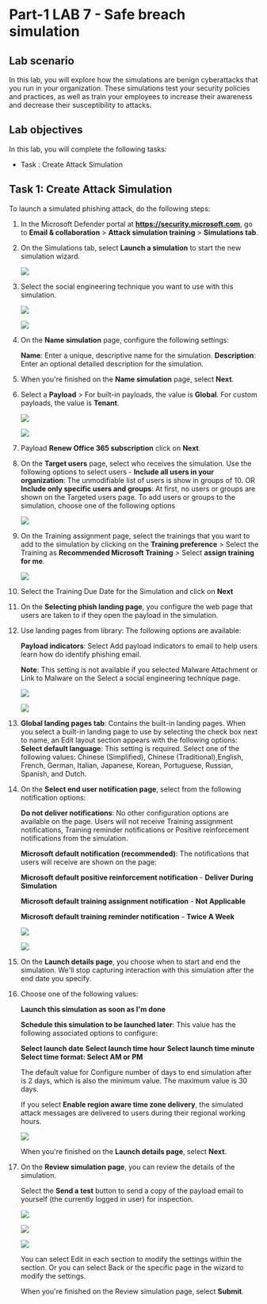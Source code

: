 # Part-1 LAB 7 - Safe breach simulation

## Lab scenario
In this lab, you will explore how the simulations are benign cyberattacks that you run in your organization. These simulations test your security policies and practices, as well as train your employees to increase their awareness and decrease their susceptibility to attacks.

## Lab objectives

In this lab, you will complete the following tasks:

+ Task : Create Attack Simulation

## Task 1: Create Attack Simulation

To launch a simulated phishing attack, do the following steps:

1. In the Microsoft Defender portal at **https://security.microsoft.com**, go to **Email & collaboration** > **Attack simulation 
   training** > **Simulations tab**. 

1. On the Simulations tab, select  **Launch a simulation** to start the new simulation wizard.

    ![](../media/Purview_Attack_Simulation_01.png)
   
1. Select the social engineering technique you want to use with this simulation.

   ![](../media/PurviewAttackSimulationattackType(02).png)


   ![](../media/Purview_Attack_Simulation_attackType_03.png)

1. On the **Name simulation** page, configure the following settings:

   **Name**: Enter a unique, descriptive name for the simulation.
   **Description**: Enter an optional detailed description for the simulation.

1. When you're finished on the **Name simulation** page, select **Next**.

1. Select a **Payload** > For built-in payloads, the value is **Global**. For custom payloads, the value is **Tenant**.

    ![](../media/Purview_Attack_Simulation_PayloadSelect_04.png)

    ![](../media/Purview_Attack_Simulation_PayloadSelect_05.png)

1. Payload **Renew Office 365 subscription** click on **Next**.

1. On the **Target users** page, select who receives the simulation. Use the following options to select users - **Include all users in 
   your organization**: The unmodifiable list of users is show in groups of 10. OR **Include only specific users and groups**: At 
   first, no users or groups are shown on the Targeted users page. To add users or groups to the simulation, choose one of the following 
   options

    ![](../media/Purview_Attack_Simulation_Usersadd_06.png)

1. On the Training assignment page, select the trainings that you want to add to the simulation by clicking on the **Training 
   preference** > Select the Training as **Recommended Microsoft Training** > Select **assign training for me**.
 
    ![](../media/Purview_Attack_Simulation_trainingassign_07.png)

1. Select the Training Due Date for the Simulation and click on **Next**

1. On the **Selecting phish landing page**, you configure the web page that users are taken to if they open the payload in the simulation.

1. Use landing pages from library: The following options are available:

   **Payload indicators**: Select Add payload indicators to email to help users learn how do identify phishing email.

   **Note**: This setting is not available if you selected Malware Attachment or Link to Malware on the Select a social engineering technique page.

      ![](../media/Purview_Attack_Simulation_tPhishinglanding_08.png)
   
      ![](../media/Purview_Attack_Simulation_tPhishinglanding_09.png)

1. **Global landing pages tab**: Contains the built-in landing pages. When you select a built-in landing page to use by selecting the 
   check box next to name, an Edit layout section appears with the following options:
   **Select default language**: This setting is required. Select one of the following values: Chinese (Simplified), Chinese 
    (Traditional),English, French, German, Italian, Japanese, Korean, Portuguese, Russian, Spanish, and Dutch.

1. On the **Select end user notification page**, select from the following notification options:

   **Do not deliver notifications**: No other configuration options are available on the page. Users will not receive Training 
     assignment notifications, Training reminder notifications or Positive reinforcement notifications from the simulation.

   **Microsoft default notification (recommended)**: The notifications that users will receive are shown on the page:

   **Microsoft default positive reinforcement notification** - **Deliver During Simulation**
   
   **Microsoft default training assignment notification** - **Not Applicable**
   
   **Microsoft default training reminder notification** - **Twice A Week**

    ![](../media/Purview_Attack_Simulation_end_usernotification_10.png)

    ![](../media/Purview_Attack_Simulation_end_usernotification_11.png)


1. On the **Launch details page**, you choose when to start and end the simulation. We'll stop capturing interaction with this 
   simulation after the end date you specify.

1. Choose one of the following values:

   **Launch this simulation as soon as I'm done**

   **Schedule this simulation to be launched later**: This value has the following associated options to configure:

   **Select launch date**
   **Select launch time hour**
   **Select launch time minute**
   **Select time format: Select AM or PM**
   
   The default value for Configure number of days to end simulation after is 2 days, which is also the minimum value. The maximum value 
   is 30 days.

   If you select **Enable region aware time zone delivery**, the simulated attack messages are delivered to users during their regional 
   working hours.

   ![](../media/Purview_Attack_Simulation_Launch_Details_Page_11.png)

   When you're finished on the **Launch details page**, select **Next**.

1. On the **Review simulation page**, you can review the details of the simulation.

   Select the  **Send a test** button to send a copy of the payload email to yourself (the currently logged in user) for inspection.

    ![](../media/Purview_Attack_Simulation_SubmitPage_13.png)


    ![](../media/Purview_Attack_Simulation_SubmitPage_14.png)


    ![](../media/Purview_Attack_Simulation_SubmitPage_15.png)

   You can select Edit in each section to modify the settings within the section. Or you can select Back or the specific page in the 
   wizard to modify the settings.

   When you're finished on the Review simulation page, select **Submit**.

